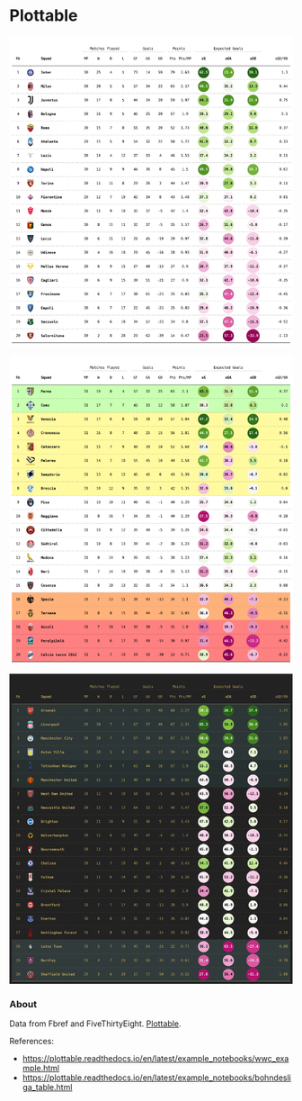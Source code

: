 # Plottable

![plottable](/plottable/figures/serieA_2324_MD30.png)

![plottable](/plottable/figures/serieB_2324_MD31.png)

![plottable](/plottable/figures/pl_2324_MD30.png)

### About

Data from Fbref and FiveThirtyEight. [Plottable](https://plottable.readthedocs.io/en/latest/).

References:
- https://plottable.readthedocs.io/en/latest/example_notebooks/wwc_example.html
- https://plottable.readthedocs.io/en/latest/example_notebooks/bohndesliga_table.html